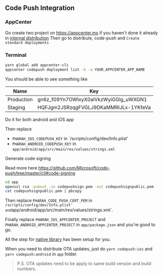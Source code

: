 ## Code Push Integration

### AppCenter

Go create two project on https://appcenter.ms if you haven't done it already in [internal distribution](internal-distribution.md#appcenter)
Then go to distribute, code-push and `Create standard deployments`

### Terminal

```bash
yarn global add appcenter-cli
appcenter codepush deployment list -k -a YOUR_APPCENTER_APP_NAME
```

You should be able to see something like

| Name       | Key                                   |
| ---------- | ------------------------------------- |
| Production | gn6z_f09Yn7OWIxyX0alVkzWyiGGlg_uWXGN1 |
| Staging    | HQFJgm2JSRzqgFVGLJ9DKaMMRIJLx-1YKfeVa |

Do it for both android and iOS app

Then replace

- `PHARAH_IOS_CODEPUSH_KEY` in `/scripts/config/dev/Info.plist'
- `PHARAH_ANDROID_CODEPUSH_KEY` in `app/android/app/src/main/res/values/strings.xml`

Generate code signing

Read more here https://github.com/Microsoft/code-push/tree/master/cli#code-signing

```bash
cd app
openssl rsa -pubout -in codepushsign.pem -out codepushsignpublic.pem
cat codepushsignpublic.pem | pbcopy
```

Then replace `PHARAH_CODE_PUSH_CERT_PEM` in `/scripts/config/dev/Info.plist' and`app/android/app/src/main/res/values/strings.xml`.

Finally replace `PHARAH_IOS_APPCENTER_PROJECT` and `PHARAH_ANDROID_APPCENTER_PROJECT` in `app/package.json` and you're good to go.

All the step for [native library](https://github.com/microsoft/react-native-code-push#getting-started) has been setup for you.

When you need to distribute OTA updates, just do `yarn codepush:ios` and `yarn codepush:android` in `app` folder.

> P.S. OTA updates need to be apply to same build version and build numbers.
